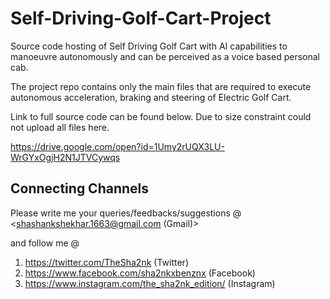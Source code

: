 # Self-Driving-Golf-Cart-Project
Source code hosting of Self Driving Golf Cart with AI capabilities to manoeuvre autonomously and can be perceived as a voice based personal cab.

The project repo contains only the main files that are required to execute autonomous acceleration, braking and steering of Electric Golf Cart.

Link to full source code can be found below. Due to size constraint could not upload all files here.

https://drive.google.com/open?id=1Umy2rUQX3LU-WrGYxOgjH2N1JTVCywqs



## Connecting Channels
Please write me your queries/feedbacks/suggestions @
<shashankshekhar.1663@gmail.com (Gmail)>

and follow me @
1. https://twitter.com/TheSha2nk (Twitter)
2. https://www.facebook.com/sha2nkxbenznx (Facebook)
3. https://www.instagram.com/the_sha2nk_edition/ (Instagram)
